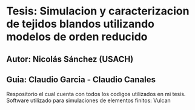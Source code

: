 # Tesis: Simulacion y caracterizacion de tejidos blandos utilizando modelos de orden reducido 
## Autor: Nicolás Sánchez (USACH)
## Guia: Claudio Garcia - Claudio Canales 
Respositorio el cual cuenta con todos los codigos utilizados en mi tesis.
Software utilizado para simulaciones de elementos finitos: Vulcan 
